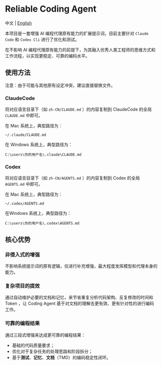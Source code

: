# Reliable Coding Agent

中文 | [English](README.en.md)


本项目是一套增强 AI 编程代理原有能力的扩展提示词，目前主要针对 `Claude Code` 和 `Codex Cli` 进行了优化和测试。

在不影响 AI 编程代理原有能力的前提下，为其融入优秀人类工程师的思维方式和工作流程，以实现更稳定、可靠的编码水平。

## 使用方法
注意：由于可能与其他原有设定冲突，建议直接替换文件。
### ClaudeCode
将对应语言目录下（如 `zh-CN/CLAUDE.md` ）的内容复制到 ClaudeCode 的全局 `CLAUDE.md` 中即可。

在 Mac 系统上，典型路径为：
```
~/.claude/CLAUDE.md
```

在 Windows 系统上，典型路径为：
```
C:\users\你的用户名\.claude\CLAUDE.md
```

### Codex
将对应语言目录下（如 `zh-CN/AGENTS.md` ）的内容复制到 Codex 的全局 `AGENTS.md` 中即可。

在 Mac 系统上，典型路径为：
```
~/.codex/AGENTS.md
```

在Windows 系统上，典型路径为：
```
C:\users\你的用户名\.codex\AGENTS.md
```

## 核心优势

### 非侵入式的增强
不影响系统提示词的原有逻辑，仅进行补充增强，最大程度发挥模型和代理本身的能力。

### 复杂项目的提效
通过自动维护必要的文档和记忆，来节省重复分析代码架构、反复修改的时间和 Token ，让 Coding Agent 基于对文档的理解去更有效、更有针对性的进行编码工作。

### 可靠的编程结果
通过三段式增强来达成更可靠的编程结果：
- 基础的代码质量要求；
- 优化对于复杂任务的处理思路和阶段拆分；
- 基于**测试**、**记忆**、**文档**（TMD）的编码稳定性闭环。
